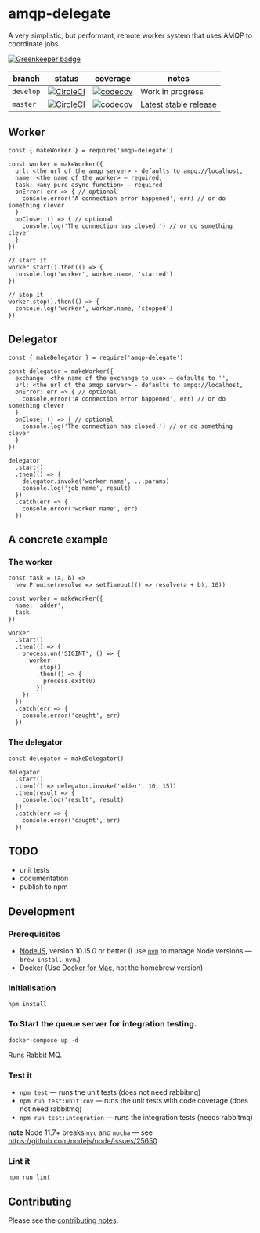 # amqp-delegate

A very simplistic, but performant, remote worker system that uses AMQP to coordinate jobs.

[![Greenkeeper badge](https://badges.greenkeeper.io/davesag/amqp-delegate.svg)](https://greenkeeper.io/)

| branch | status | coverage | notes |
| ------ | ------ | -------- | ----- |
| `develop` | [![CircleCI](https://circleci.com/gh/davesag/amqp-delegate/tree/develop.svg?style=svg)](https://circleci.com/gh/davesag/amqp-delegate/tree/develop) | [![codecov](https://codecov.io/gh/davesag/amqp-delegate/branch/develop/graph/badge.svg)](https://codecov.io/gh/davesag/amqp-delegate) | Work in progress |
| `master` | [![CircleCI](https://circleci.com/gh/davesag/amqp-delegate/tree/master.svg?style=svg)](https://circleci.com/gh/davesag/amqp-delegate/tree/master) | [![codecov](https://codecov.io/gh/davesag/amqp-delegate/branch/master/graph/badge.svg)](https://codecov.io/gh/davesag/amqp-delegate) | Latest stable release |

## Worker

```
const { makeWorker } = require('amqp-delegate')

const worker = makeWorker({
  url: <the url of the amqp server> - defaults to ampq://localhost,
  name: <the name of the worker> — required,
  task: <any pure async function> — required
  onError: err => { // optional
    console.error('A connection error happened', err) // or do something clever
  }
  onClose: () => { // optional
    console.log('The connection has closed.') // or do something clever
  }
})

// start it
worker.start().then(() => {
  console.log('worker', worker.name, 'started')
})

// stop it
worker.stop().then(() => {
  console.log('worker', worker.name, 'stopped')
})
```

## Delegator

```
const { makeDelegator } = require('amqp-delegate')

const delegator = makeWorker({
  exchange: <the name of the exchange to use> — defaults to '',
  url: <the url of the amqp server> - defaults to ampq://localhost,
  onError: err => { // optional
    console.error('A connection error happened', err) // or do something clever
  }
  onClose: () => { // optional
    console.log('The connection has closed.') // or do something clever
  }
})

delegator
  .start()
  .then(() => {
    delegator.invoke('worker name', ...params)
    console.log('job name', result)
  })
  .catch(err => {
    console.error('worker name', err)
  })
```

## A concrete example

### The worker

```
const task = (a, b) =>
  new Promise(resolve => setTimeout(() => resolve(a + b), 10))

const worker = makeWorker({
  name: 'adder',
  task
})

worker
  .start()
  .then(() => {
    process.on('SIGINT', () => {
      worker
        .stop()
        .then(() => {
          process.exit(0)
        })
    })
  })
  .catch(err => {
    console.error('caught', err)
  })
```

### The delegator

```
const delegator = makeDelegator()

delegator
  .start()
  .then(() => delegator.invoke('adder', 10, 15))
  .then(result => {
    console.log('result', result)
  })
  .catch(err => {
    console.error('caught', err)
  })
```

## TODO

* unit tests
* documentation
* publish to npm

## Development

### Prerequisites

* [NodeJS](htps://nodejs.org), version 10.15.0 or better (I use [`nvm`](https://github.com/creationix/nvm) to manage Node versions — `brew install nvm`.)
* [Docker](https://www.docker.com) (Use [Docker for Mac](https://docs.docker.com/docker-for-mac/), not the homebrew version)

### Initialisation

```
npm install
```

### To Start the queue server for integration testing.

```
docker-compose up -d
```

Runs Rabbit MQ.

### Test it

* `npm test` — runs the unit tests (does not need rabbitmq)
* `npm run test:unit:cov` — runs the unit tests with code coverage (does not need rabbitmq)
* `npm run test:integration` — runs the integration tests (needs rabbitmq)

**note** Node 11.7+ breaks `nyc` and `mocha` — see https://github.com/nodejs/node/issues/25650

### Lint it

```
npm run lint
```

## Contributing

Please see the [contributing notes](CONTRIBUTING.md).
